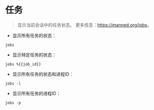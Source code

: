 # 任务

> 显示当前会话中的任务状态。
> 更多信息：<https://manned.org/jobs>。

- 显示所有任务的状态：

`jobs`

- 显示特定任务的状态：

`jobs %{{job_id}}`

- 显示所有任务的状态和进程ID：

`jobs -l`

- 显示所有任务的进程ID：

`jobs -p`